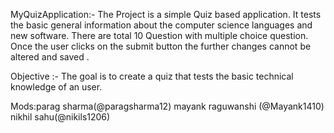 MyQuizApplication:-
The Project is a simple Quiz based application.
It tests the basic general information about the computer science languages and new software.
There are total 10 Question with multiple choice question. Once the user clicks on the submit button the further changes cannot be altered and saved .

Objective :- The goal is to create a quiz that tests the basic technical knowledge of an user.

Mods:parag sharma(@paragsharma12)
     mayank raguwanshi (@Mayank1410)
     nikhil sahu(@nikils1206)
     
